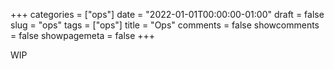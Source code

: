+++
categories = ["ops"]
date = "2022-01-01T00:00:00-01:00"
draft = false
slug = "ops"
tags = ["ops"]
title = "Ops"
comments = false
showcomments = false
showpagemeta = false
+++

WIP